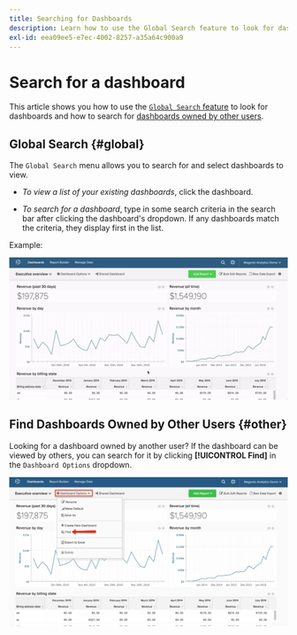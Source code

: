 ```yaml
---
title: Searching for Dashboards
description: Learn how to use the Global Search feature to look for dashboards and how to search for dashboards owned by other users.
exl-id: eea09ee5-e7ec-4002-8257-a35a64c900a9
---
```

# Search for a dashboard

This article shows you how to use the [`Global Search` feature](#global) to look for dashboards and how to search for [dashboards owned by other users](#other).

## Global Search {#global}

The `Global Search` menu allows you to search for and select dashboards to view.

* *To view a list of your existing dashboards*, click the dashboard.

* *To search for a dashboard*, type in some search criteria in the search bar after clicking the dashboard's dropdown. If any dashboards match the criteria, they display first in the list.

Example:

![dashboard global search](../../assets/dboard-global-search.gif)

## Find Dashboards Owned by Other Users {#other}

Looking for a dashboard owned by another user? If the dashboard can be viewed by others, you can search for it by clicking **[!UICONTROL Find]** in the `Dashboard Options` dropdown.

![find dashboards](../../assets/find-dboards-other-owners.png)
